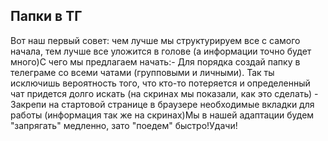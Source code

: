 ## Папки в ТГ

Вот наш первый совет: чем лучше мы структурируем все с самого начала, тем лучше все уложится в голове (а информации точно будет много)С чего мы предлагаем начать:- Для порядка создай папку в телеграме со всеми чатами (групповыми и личными). Так ты исключишь вероятность того, что кто-то потеряется и определенный чат придется долго искать (на скринах мы показали, как это сделать) - Закрепи на стартовой странице в браузере необходимые вкладки для работы (информация так же на скринах)Мы в нашей адаптации будем "запрягать" медленно, зато "поедем" быстро!Удачи!